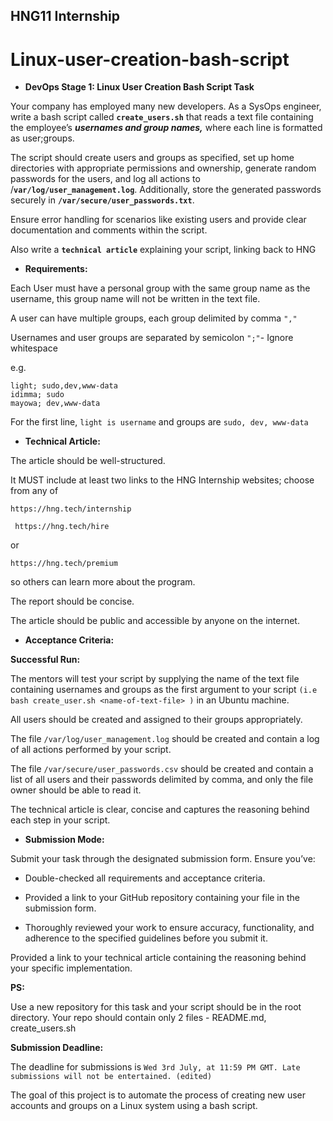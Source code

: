 ## HNG11 Internship

# Linux-user-creation-bash-script

- **DevOps Stage 1: Linux User Creation Bash Script
Task**

Your company has employed many new developers. As a SysOps engineer, write a bash script called **`create_users.sh`** that reads a text file containing the employee’s ***usernames and group names,*** where each line is formatted as user;groups.

The script should create users and groups as specified, set up home directories with appropriate permissions and ownership, generate random passwords for the users, and log all actions to /**`var/log/user_management.log`**. Additionally, store the generated passwords securely in **`/var/secure/user_passwords.txt`**.

Ensure error handling for scenarios like existing users and provide clear documentation and comments within the script.

Also write a **`technical article`** explaining your script, linking back to HNG

- **Requirements:**

Each User must have a personal group with the same group name as the username, this group name will not be written in the text file.

A user can have multiple groups, each group delimited by comma `","`

Usernames and user groups are separated by semicolon `";"`- Ignore whitespace

e.g.
```
light; sudo,dev,www-data
idimma; sudo
mayowa; dev,www-data
```
For the first line, `light is username` and groups are `sudo, dev, www-data`

- **Technical Article:**

The article should be well-structured.

It MUST include at least two links to the HNG Internship websites; choose from any of 
```
https://hng.tech/internship
```
```
 https://hng.tech/hire
 ```
or 
```
https://hng.tech/premium
```
so others can learn more about the program.

The report should be concise.

The article should be public and accessible by anyone on the internet.

- **Acceptance Criteria:**

**Successful Run:** 

The mentors will test your script by supplying the name of the text file containing usernames and groups as the first argument to your script `(i.e bash create_user.sh <name-of-text-file> )` in an Ubuntu machine.

All users should be created and assigned to their groups appropriately.

The file `/var/log/user_management.log` should be created and contain a log of all actions performed by your script.

The file `/var/secure/user_passwords.csv` should be created and contain a list of all users and their passwords delimited by comma, and only the file owner should be able to read it.

The technical article is clear, concise and captures the reasoning behind each step in your script.

- **Submission Mode:**

Submit your task through the designated submission form. Ensure you’ve:

- Double-checked all requirements and acceptance criteria.

- Provided a link to your GitHub repository containing your file in the submission form.

- Thoroughly reviewed your work to ensure accuracy, functionality, and adherence to the specified guidelines before you submit it.

Provided a link to your technical article containing the reasoning behind your specific implementation.

**PS:**

Use a new repository for this task and your script should be in the root directory.
Your repo should contain only 2 files - README.md, create_users.sh

**Submission Deadline:**

The deadline for submissions is `Wed 3rd July, at 11:59 PM GMT. Late submissions will not be entertained. (edited)` 






The goal of this project is to automate the process of creating new user accounts and groups on a Linux system using a bash script.

